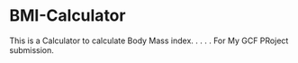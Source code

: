 # BMI-Calculator
This is a Calculator to calculate Body Mass index.
.
.
.
.
For My GCF PRoject submission.
